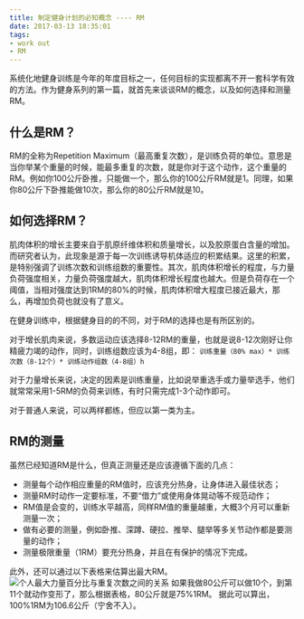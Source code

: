 ```yaml
---
title: 制定健身计划的必知概念 ---- RM
date: 2017-03-13 18:35:01
tags:
- work out
- RM
---
```


系统化地健身训练是今年的年度目标之一，任何目标的实现都离不开一套科学有效的方法。作为健身系列的第一篇，就首先来谈谈RM的概念，以及如何选择和测量RM。

## 什么是RM？
RM的全称为Repetition Maximum（最高重复次数），是训练负荷的单位。意思是当你举某个重量的时候，能最多重复的次数，就是你对于这个动作，这个重量的RM。例如你100公斤卧推，只能做一个，那么你的100公斤RM就是1。同理，如果你80公斤下卧推能做10次，那么你的80公斤RM就是10。

## 如何选择RM？
肌肉体积的增长主要来自于肌原纤维体积和质量增长，以及胶原蛋白含量的增加。而研究者认为，此现象是源于每一次训练诱导机体适应的积累结果。这里的积累，是特别强调了训练次数和训练组数的重要性。其次，肌肉体积增长的程度，与力量负荷强度相关，力量负荷强度越大，肌肉体积增长程度也越大。但是负荷存在一个阈值，当相对强度达到1RM的80%的时候，肌肉体积增大程度已接近最大，那么，再增加负荷也就没有了意义。

在健身训练中，根据健身目的的不同，对于RM的选择也是有所区别的。

对于增长肌肉来说，多数运动应该选择8-12RM的重量，也就是说8-12次刚好让你精疲力竭的动作，同时，训练组数应该为4-8组，即：
`训练重量（80% max）* 训练次数（8-12个）* 训练动作组数（4-8组）h`

对于力量增长来说，决定的因素是训练重量，比如说举重选手或力量举选手，他们就常常采用1-5RM的负荷来训练，有时只需完成1-3个动作即可。

对于普通人来说，可以两样都练，但应以第一类为主。

## RM的测量
虽然已经知道RM是什么，但真正测量还是应该遵循下面的几点：
- 测量每个动作相应重量的RM值时，应该充分热身，让身体进入最佳状态；
- 测量RM时动作一定要标准，不要“借力”或使用身体晃动等不规范动作；
- RM值是会变的，训练水平越高，同样RM值的重量越重，大概3个月可以重新测量一次；
- 做有必要的测量，例如卧推、深蹲、硬拉、推举、腿举等多关节动作都是要测量的动作；
- 测量极限重量（1RM）要充分热身，并且在有保护的情况下完成。

此外，还可以通过以下表格来估算出最大RM。
![个人最大力量百分比与重复次数之间的关系](https://lh3.googleusercontent.com/SxfEHyuHxMnVCuBjMfB4oW3x6F7AkBEi8x9_Ie_2NW_iCdQOEyz2dTh5QsUFcMPkNZneSxQL4LMM8VeiFWLn5GCQjYP_L3VCLuBnjji9CulOE4rbw5s66vHQNrcVNvIi2j6PznHZtVlK6jfDchIUVMiBnwKIae317Gz6XlYeUQcyHXWSbb2LwQ-l88owslcvrS6FJxoaSYBE6WHkRSPQBgqwOVg8rub3CzOAEOQcQLg0qjwxeQS1o0VmHOQ-fJ4xsWFq6zA4TyjwX8FnLs18KS9otaEQb8d-mNFBbR2g8BuRc-jKzRVDFpzkNUT6QyoCNUYP4P1-NY7bDUxnyvC7ptNGBYetbKjAY-VoPDJhL6_NkeWR5070wiiMaekgOjp0nRESX_pL0z4kZsbQUGm10nGOX2YmR6_TAJjgMEuT1hV37mn8rmcYXlzN-QZd-g-EJKh04qvMGf9FlaFFFaI0NRDxxmOB8COqAbrh7Mwo3llUHl3BmgLJ9GPCw1PGZFu2QGRYXJ4Vx5MDBnKGxR1lPmm1ejOCPQqh2Fqplggxar7E6ffRB1d41-lo6XSNzt0d8ONesIP1j4vXqeYhqVXuLi2MjzYSsGnlxSw_DAx6hWcWVzEIKCSxwgh4ABVnhuMgJ359aedyr_PAG7GYfTSAJJrNhi7qhl5JYDFl6K3I1A=w265-h457-no)
如果我做80公斤可以做10个，到第11个就动作变形了，那么根据表格，80公斤就是75%1RM。
据此可以算出，100%1RM为106.6公斤（宁舍不入）。
